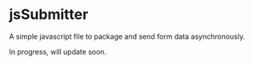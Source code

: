 jsSubmitter
===========

A simple javascript file to package and send form data asynchronously.

In progress, will update soon.
